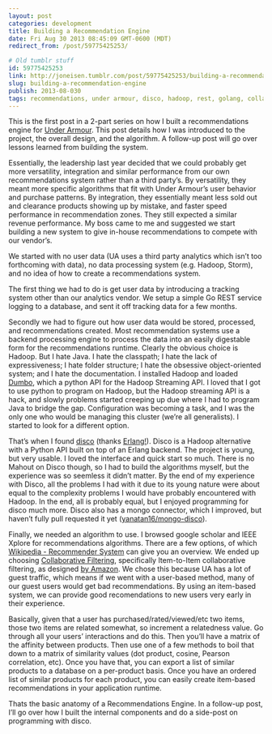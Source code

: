 ```yaml
---
layout: post
categories: development
title: Building a Recommendation Engine
date: Fri Aug 30 2013 08:45:09 GMT-0600 (MDT)
redirect_from: /post/59775425253/

# Old tumblr stuff
id: 59775425253
link: http://joneisen.tumblr.com/post/59775425253/building-a-recommendation-engine
slug: building-a-recommendation-engine
publish: 2013-08-030
tags: recommendations, under armour, disco, hadoop, rest, golang, collaborative filtering, mapreduce
---
```



This is the first post in a 2-part series on how I built a recommendations engine for [Under Armour](http://www.underarmour.com). This post details how I was introduced to the project, the overall design, and the algorithm. A follow-up post will go over lessons learned from building the system.

Essentially, the leadership last year decided that we could probably get more versatility, integration and similar performance from our own recommendations system rather than a third party’s. By versatility, they meant more specific algorithms that fit with Under Armour’s user behavior and purchase patterns. By integration, they essentially meant less sold out and clearance products showing up by mistake, and faster speed performance in recommendation zones. They still expected a similar revenue performance. My boss came to me and suggested we start building a new system to give in-house recommendations to compete with our vendor’s.

We started with no user data (UA uses a third party analytics which isn’t too forthcoming with data), no data processing system (e.g. Hadoop, Storm), and no idea of how to create a recommendations system.

The first thing we had to do is get user data by introducing a tracking system other than our analytics vendor. We setup a simple Go REST service logging to a database, and sent it off tracking data for a few months.

Secondly we had to figure out how user data would be stored, processed, and recommendations created. Most recommendation systems use a backend processing engine to process the data into an easily digestable form for the recommendations runtime. Clearly the obvious choice is Hadoop. But I hate Java. I hate the classpath; I hate the lack of expressiveness; I hate folder structure; I hate the obsessive object-oriented system; and I hate the documentation. I installed Hadoop and loaded [Dumbo](http://klbostee.github.io/dumbo/), which a python API for the Hadoop Streaming API. I loved that I got to use python to program on Hadoop, but the Hadoop streaming API is a hack, and slowly problems started creeping up due where I had to program Java to bridge the gap. Configuration was becoming a task, and I was the only one who would be managing this cluster (we’re all generalists). I started to look for a different option.

That’s when I found [disco](http://discoproject.org) (thanks [Erlang!](http://twitter.com/ErlangInfo)). Disco is a Hadoop alternative with a Python API built on top of an Erlang backend. The project is young, but very usable. I loved the interface and quick start so much. There is no Mahout on Disco though, so I had to build the algorithms myself, but the experience was so seemless it didn’t matter. By the end of my experience with Disco, all the problems I had with it due to its young nature were about equal to the complexity problems I would have probably encountered with Hadoop. In the end, all is probably equal, but I enjoyed programming for disco much more. Disco also has a mongo connector, which I improved, but haven’t fully pull requested it yet
([yanatan16/mongo-disco](http://github.com/yanatan16/mongo-disco)).

Finally, we needed an algorithm to use. I browsed google scholar and IEEE Xplore for recommendations algorithms. There are a few options, of which [Wikipedia - Recommender System](http://en.wikipedia.org/wiki/Recommender_system) can give you an overview. We ended up choosing [Collaborative Filtering](http://en.wikipedia.org/wiki/Collaborative_filtering), specifically Item-to-Item collaborative filtering, as designed [by Amazon](http://www.cs.umd.edu/~samir/498/Amazon-Recommendations.pdf). We chose this because UA has a lot of guest traffic, which means if we went with a user-based method, many of our guest users would get bad recommendations. By using an item-based system, we can provide good recomendations to new users very early in their experience.

Basically, given that a user has purchased/rated/viewed/etc two items, those two items are related somewhat, so increment a relatedness value. Go through all your users’ interactions and do this. Then you’ll have a matrix of the affinity between products. Then use one of a few methods to boil that down to a matrix of similarity values (dot product, cosine, Pearson correlation, etc). Once you have that, you can export a list of similar products to a database on a per-product basis. Once you have an ordered list of similar products for each product, you can easily create item-based recommendations in your application runtime.

Thats the basic anatomy of a Recommendations Engine. In a follow-up post, I’ll go over how I built the internal components and do a side-post on programming with disco.


